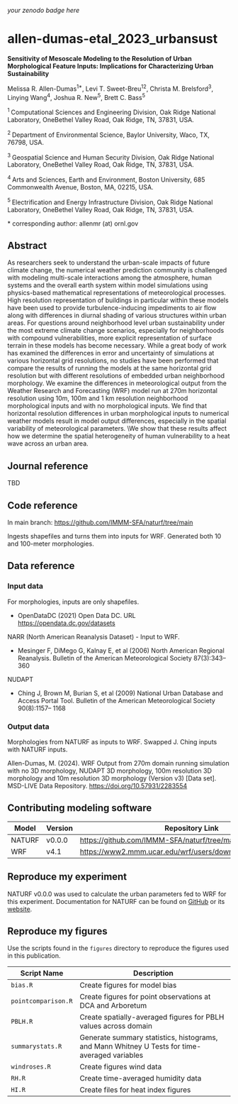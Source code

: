 _your zenodo badge here_

# allen-dumas-etal_2023_urbansust

**Sensitivity of Mesoscale Modeling to the Resolution of Urban Morphological Feature Inputs: Implications for Characterizing Urban Sustainability**

Melissa R. Allen-Dumas<sup>1\*</sup>, Levi T. Sweet-Breu<sup>1</sup><sup>2</sup>, Christa M. Brelsford<sup>3</sup>, Linying Wang<sup>4</sup>, Joshua R. New<sup>5</sup>, Brett C. Bass<sup>5</sup>

<sup>1 </sup> Computational Sciences and Engineering Division, Oak Ridge National Laboratory, OneBethel Valley Road, Oak Ridge, TN, 37831, USA.

<sup>2 </sup> Department of Environmental Science, Baylor University, Waco, TX, 76798, USA.

<sup>3 </sup> Geospatial Science and Human Security Division, Oak Ridge National Laboratory, OneBethel Valley Road, Oak Ridge, TN, 37831, USA.

<sup>4 </sup> Arts and Sciences, Earth and Environment, Boston University, 685 Commonwealth Avenue, Boston, MA, 02215, USA.

<sup>5 </sup> Electrification and Energy Infrastructure Division, Oak Ridge National Laboratory, OneBethel Valley Road, Oak Ridge, TN, 37831, USA.

\* corresponding author:  allenmr (at) ornl.gov

## Abstract
As researchers seek to understand the urban-scale impacts of future climate change, the numerical weather prediction community is challenged with modeling multi-scale interactions among the atmosphere, human systems and the overall earth system within model simulations using physics-based mathematical representations of meteorological processes. High resolution representation of buildings in particular within these models have been used to provide turbulence-inducing impediments to air flow along with differences in diurnal shading of various structures within urban areas. For questions around neighborhood level urban sustainability under the most extreme climate change scenarios, especially for neighborhoods with compound vulnerabilities, more explicit representation of surface terrain in these models has become necessary. While a great body of work has examined the differences in error and uncertainty of simulations at various horizontal grid resolutions, no studies have been performed that compare the results of running the models at the same horizontal grid resolution but with different resolutions of embedded urban neighborhood morphology. We examine the differences in meteorological output from the Weather Research and Forecasting (WRF) model run at 270m horizontal resolution using 10m, 100m and 1 km resolution neighborhood morphological inputs and with no morphological inputs. We find that horizontal resolution differences in urban morphological inputs to numerical weather models result in model output differences, especially in the spatial variability of meteorological parameters. \We show that these results affect how we determine the spatial heterogeneity of human vulnerability to a heat wave across an urban area.

## Journal reference
TBD

## Code reference
In main branch:  https://github.com/IMMM-SFA/naturf/tree/main

Ingests shapefiles and turns them into inputs for WRF.
Generated both 10 and 100-meter morphologies.


## Data reference

### Input data

For morphologies, inputs are only shapefiles.
- OpenDataDC (2021) Open Data DC. URL https://opendata.dc.gov/datasets

NARR (North American Reanalysis Dataset) - Input to WRF.
- Mesinger F, DiMego G, Kalnay E, et al (2006) North American Regional
Reanalysis. Bulletin of the American Meteorological Society 87(3):343–360

NUDAPT
- Ching J, Brown M, Burian S, et al (2009) National Urban Database and Access
Portal Tool. Bulletin of the American Meteorological Society 90(8):1157–
1168


### Output data

Morphologies from NATURF as inputs to WRF.  Swapped J. Ching inputs with NATURF inputs.

Allen-Dumas, M. (2024). WRF Output from 270m domain running simulation with no 3D morphology, NUDAPT 3D morphology, 100m resolution 3D morphology and 10m resolution 3D morphology (Version v3) [Data set]. MSD-LIVE Data Repository. https://doi.org/10.57931/2283554

## Contributing modeling software
| Model | Version | Repository Link | DOI |
|-------|---------|-----------------|-----|
| NATURF | v0.0.0 | https://github.com/IMMM-SFA/naturf/tree/main | https://doi.org/10.11578/dc.20220803.4 |
| WRF | v4.1 | https://www2.mmm.ucar.edu/wrf/users/download/get_source.html | https://opensky.ucar.edu/islandora/object/opensky:2898 |

## Reproduce my experiment
NATURF v0.0.0 was used to calculate the urban parameters fed to WRF for this experiment. Documentation for NATURF can be found on [GitHub](https://github.com/IMMM-SFA/naturf/tree/main) or its [website](https://immm-sfa.github.io/naturf/).

## Reproduce my figures
Use the scripts found in the `figures` directory to reproduce the figures used in this publication.

| Script Name | Description |
| --- | --- |
| `bias.R` | Create figures for model bias |
| `pointcomparison.R` | Create figures for point observations at DCA and Arboretum |
| `PBLH.R` | Create spatially-averaged figures for PBLH values across domain |
| `summarystats.R` | Generate summary statistics, histograms, and Mann Whitney U Tests for time-averaged variables |
| `windroses.R` | Create figures wind data |
| `RH.R` | Create time-averaged humidity data |
| `HI.R` | Create files for heat index figures |
